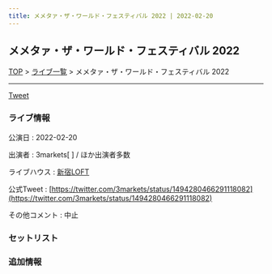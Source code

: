 ```yaml
---
title: メメタァ・ザ・ワールド・フェスティバル 2022 | 2022-02-20
---
```

## メメタァ・ザ・ワールド・フェスティバル 2022

[TOP](/setlist/) > [ライブ一覧](lives.html) > メメタァ・ザ・ワールド・フェスティバル 2022

___

<a href="https://twitter.com/share?ref_src=twsrc%5Etfw" data-text="3markets[ ]セットリスト > メメタァ・ザ・ワールド・フェスティバル 2022" class="twitter-share-button" data-via="3markets" data-hashtags="3markets" data-related="3markets" data-show-count="false">Tweet</a>

### ライブ情報

公演日
:    2022-02-20

出演者
:    3markets[ ] / ほか出演者多数

ライブハウス
:    [新宿LOFT](livehouse041.html)

公式Tweet
:    [https://twitter.com/3markets/status/1494280466291118082](https://twitter.com/3markets/status/1494280466291118082)

その他コメント
:    中止

### セットリスト





### 追加情報






<script async src="https://platform.twitter.com/widgets.js" charset="utf-8"></script>